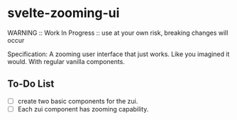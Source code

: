 # svelte-zooming-ui

WARNING :: Work In Progress :: use at your own risk, breaking changes will occur

Specification: A zooming user interface that just works. Like you imagined it would. With regular vanilla components.

## To-Do List

- [ ] create two basic components for the zui.
- [ ] Each zui component has zooming capability.
